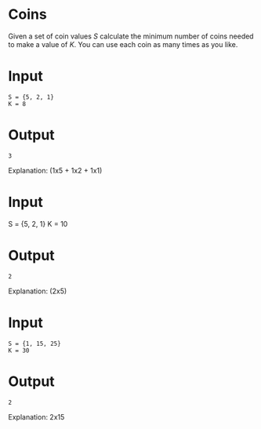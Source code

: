 Coins
===

Given a set of coin values *S* calculate the minimum number of coins needed to make a value of *K*. You can use each coin as many times as you like.

Input
===
```
S = {5, 2, 1}
K = 8
```

Output
===
```
3
```
Explanation: (1x5 + 1x2 + 1x1)

Input
===
S = {5, 2, 1}
K = 10

Output
===
```
2
```
Explanation: (2x5)

Input
===
```
S = {1, 15, 25}
K = 30
```

Output
===
```
2
```
Explanation: 2x15
